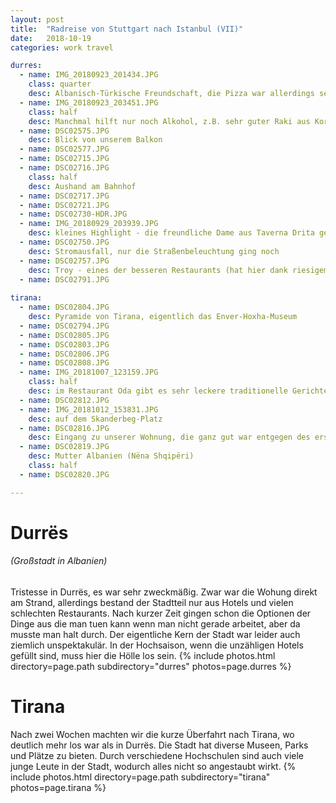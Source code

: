 ```yaml
---
layout: post
title:  "Radreise von Stuttgart nach Istanbul (VII)"
date:   2018-10-19
categories: work travel

durres:
  - name: IMG_20180923_201434.JPG
    class: quarter
    desc: Albanisch-Türkische Freundschaft, die Pizza war allerdings sehr blass und wurde nicht probiert
  - name: IMG_20180923_203451.JPG
    class: half
    desc: Manchmal hilft nur noch Alkohol, z.B. sehr guter Raki aus Kornelkirsche
  - name: DSC02575.JPG
    desc: Blick von unserem Balkon
  - name: DSC02577.JPG
  - name: DSC02715.JPG
  - name: DSC02716.JPG
    class: half
    desc: Aushand am Bahnhof
  - name: DSC02717.JPG
  - name: DSC02721.JPG
  - name: DSC02730-HDR.JPG
  - name: IMG_20180929_203939.JPG
    desc: kleines Highlight - die freundliche Dame aus Taverna Drita gegenüber kochte uns auf Wunsch Paçe Koke (Schafskopfsuppe) und Tavë Kosi (eine Art Auflauf mit Joghurt und Ei)
  - name: DSC02750.JPG
    desc: Stromausfall, nur die Straßenbeleuchtung ging noch
  - name: DSC02757.JPG
    desc: Troy - eines der besseren Restaurants (hat hier dank riesigem Stromaggregat noch Saft)
  - name: DSC02791.JPG
  
tirana:
  - name: DSC02804.JPG
    desc: Pyramide von Tirana, eigentlich das Enver-Hoxha-Museum
  - name: DSC02794.JPG
  - name: DSC02805.JPG
  - name: DSC02803.JPG
  - name: DSC02806.JPG
  - name: DSC02808.JPG
  - name: IMG_20181007_123159.JPG
    class: half
    desc: im Restaurant Oda gibt es sehr leckere traditionelle Gerichte, z.B. halber Schafskopf und diverse andere leckere Innereien
  - name: DSC02812.JPG
  - name: IMG_20181012_153831.JPG
    desc: auf dem Skanderbeg-Platz
  - name: DSC02816.JPG
    desc: Eingang zu unserer Wohnung, die ganz gut war entgegen des ersten Eindrucks der Gasse
  - name: DSC02819.JPG
    desc: Mutter Albanien (Nëna Shqipëri)
    class: half
  - name: DSC02820.JPG

---
```

# Durrës
###### (Großstadt in Albanien)
Tristesse in Durrës, es war sehr zweckmäßig. Zwar war die Wohung direkt am Strand, allerdings bestand der Stadtteil nur aus Hotels und vielen schlechten Restaurants. Nach kurzer Zeit gingen schon die Optionen der Dinge aus die man tuen kann wenn man nicht gerade arbeitet, aber da musste man halt durch. Der eigentliche Kern der Stadt war leider auch ziemlich unspektakulär. In der Hochsaison, wenn die unzähligen Hotels gefüllt sind, muss hier die Hölle los sein.
{% include photos.html directory=page.path subdirectory="durres" photos=page.durres %}

# Tirana
Nach zwei Wochen machten wir die kurze Überfahrt nach Tirana, wo deutlich mehr los war als in Durrës. Die Stadt hat diverse Museen, Parks und Plätze zu bieten. Durch verschiedene Hochschulen sind auch viele junge Leute in der Stadt, wodurch alles nicht so angestaubt wirkt.
{% include photos.html directory=page.path subdirectory="tirana" photos=page.tirana %}
